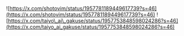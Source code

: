 ![https://x.com/shotovim/status/1957781189449617739?s=46](https://x.com/shotovim/status/1957781189449617739?s=46)
![https://x.com/taiyo\_ai\_gakuse/status/1957753848598024286?s=46](https://x.com/taiyo_ai_gakuse/status/1957753848598024286?s=46)
